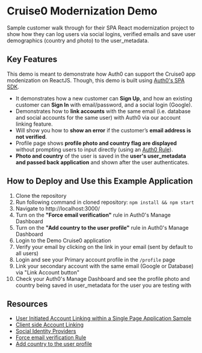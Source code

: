 # Cruise0 Modernization Demo

Sample customer walk through for their SPA React modernization project to show how they can log users via social logins, verified emails and save user demographics (country and photo) to the user_metadata.

## Key Features

This demo is meant to demonstrate how Auth0 can support the Cruise0 app modenization on ReactJS. Though, this demo is built using [Auth0's SPA SDK](https://github.com/auth0/auth0-spa-js).

* It demonstrates how a new customer can **Sign Up**, and how an existing customer can **Sign In** with email/password, and a social login (Google).
* Demonstrates how to **link accounts** with the same email (i.e. database and social accounts for the same user) with Auth0 via our account linking feature.
* Will show you how to **show an error** if the customer’s **email address is not verified**. 
* Profile page shows **profile photo and country flag are displayed** without prompting users to input directly (using an [Auth0 Rule](https://auth0.com/docs/rules)).
* **Photo and country** of the user is saved in the **user's user_metadata and passed back application** and shown after the user authenticates.

## How to Deploy and Use this Example Application

1. Clone the repository
2. Run following command in cloned repository: `npm install && npm start`
3. Navigate to http://localhost:3000/
4. Turn on the **"Force email verification"** rule in Auth0's Manage Dashboard
5. Turn on the **"Add country to the user profile"** rule in Auth0's Manage Dashboard
6. Login to the Demo Cruise0 application
7. Verify your email by clicking on the link in your email (sent by default to all users)
8. Login and see your Primary account profile in the `/profile` page 
9. Link your secondary account with the same email (Google or Database) via "Link Account button"
10. Check your Auth0's Manage Dashboard and see the profile photo and country being saved in user_metadata for the user you are testing with

## Resources

* [User Initiated Account Linking within a Single Page Application Sample](https://github.com/auth0-samples/auth0-link-accounts-sample/tree/master/SPA)
* [Client side Account Linking](https://auth0.com/docs/users/user-account-linking/user-initiated-account-linking-client-side-implementation)
* [Social Identity Providers](https://auth0.com/docs/connections/social)
* [Force email verification Rule](https://auth0.com/rules/email-verified)
* [Add country to the user profile](https://auth0.com/rules/add-country)

